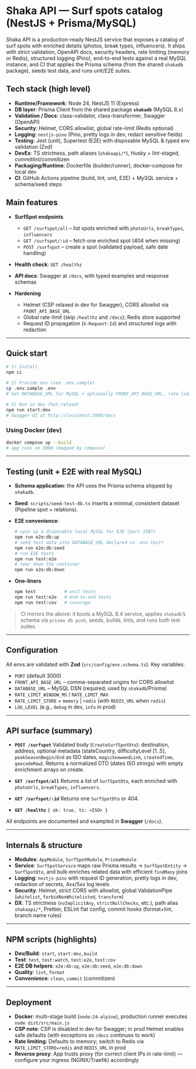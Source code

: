 <!-- shaka_backend\README.md -->

# Shaka API — Surf spots catalog (NestJS + Prisma/MySQL)

Shaka API is a production-ready NestJS service that exposes a catalog of surf spots with enriched details (photos, break types, influencers). It ships with strict validation, OpenAPI docs, security headers, rate limiting (memory or Redis), structured logging (Pino), end-to-end tests against a real MySQL instance, and CI that applies the Prisma schema (from the shared `shakadb` package), seeds test data, and runs unit/E2E suites.

## Tech stack (high level)

* **Runtime/Framework**: Node 24, NestJS 11 (Express)
* **DB layer**: Prisma Client from the shared package **`shakadb`** (MySQL 8.x)
* **Validation / Docs**: class-validator, class-transformer, Swagger (OpenAPI)
* **Security**: Helmet, CORS allowlist, global rate-limit (Redis optional)
* **Logging**: `nestjs-pino` (Pino, pretty logs in dev, redact sensitive fields)
* **Testing**: Jest (unit), Supertest (E2E) with disposable MySQL & typed env validation (Zod)
* **DevEx**: TS strictness, path aliases (`shakaapi/*`), Husky + lint-staged, commitlint/commitizen
* **Packaging/Runtime**: Dockerfile (builder/runner), docker-compose for local dev
* **CI**: GitHub Actions pipeline (build, lint, unit, E2E) + MySQL service + schema/seed steps

## Main features

* **SurfSpot endpoints**

  * `GET /surfspot/all` – list spots enriched with `photoUrls`, `breakTypes`, `influencers`
  * `GET /surfspot/:id` – fetch one enriched spot (404 when missing)
  * `POST /surfspot` – create a spot (validated payload, safe date handling)
* **Health check**: `GET /healthz`
* **API docs**: Swagger at `/docs`, with typed examples and response schemas
* **Hardening**

  * Helmet (CSP relaxed in dev for Swagger), CORS allowlist via `FRONT_API_BASE_URL`
  * Global rate-limit (skip `/healthz` and `/docs`); Redis store supported
  * Request ID propagation (`X-Request-Id`) and structured logs with redaction

---

## Quick start

```bash
# 1) Install
npm ci

# 2) Provide env (see .env.sample)
cp .env.sample .env
# Set DATABASE_URL for MySQL + optionally FRONT_API_BASE_URL, rate-limit, Redis, LOG_LEVEL

# 3) Run in dev (hot-reload)
npm run start:dev
# Swagger UI at http://localhost:3000/docs
```

### Using Docker (dev)

```bash
docker compose up --build
# app runs on 3000 (mapped by compose)
```

---

## Testing (unit + E2E with real MySQL)

* **Schema application**: the API uses the Prisma schema shipped by `shakadb`.

* **Seed**: `scripts/seed-test-db.ts` inserts a minimal, consistent dataset (Pipeline spot + relations).

* **E2E convenience**:

  ```bash
  # spin up a disposable local MySQL for E2E (port 3307)
  npm run e2e:db:up
  # seed test data into DATABASE_URL declared in .env.test*
  npm run e2e:db:seed
  # run E2E tests
  npm run test:e2e
  # tear down the container
  npm run e2e:db:down
  ```

* **One-liners**

  ```bash
  npm test           # unit tests
  npm run test:e2e   # end-to-end tests
  npm run test:cov   # coverage
  ```

> CI mirrors the above: it boots a MySQL 8.4 service, applies `shakadb`’s schema via `prisma db push`, seeds, builds, lints, and runs both test suites.

---

## Configuration

All envs are validated with **Zod** (`src/config/env.schema.ts`). Key variables:

* `PORT` (default 3000)
* `FRONT_API_BASE_URL` – comma-separated origins for CORS allowlist
* `DATABASE_URL` – MySQL DSN (required; used by `shakadb`/Prisma)
* `RATE_LIMIT_WINDOW_MS` / `RATE_LIMIT_MAX`
* `RATE_LIMIT_STORE` = `memory` | `redis` (with `REDIS_URL` when `redis`)
* `LOG_LEVEL` (e.g., `debug` in dev, `info` in prod)

---

## API surface (summary)

* **`POST /surfspot`**
  Validated body (`CreateSurfSpotDto`): destination, address, optional metadata (stateCountry, difficultyLevel \[1..5], `peakSeasonBegin/End` as ISO dates, `magicSeaweedLink`, `createdTime`, `geocodeRaw`). Returns a normalized DTO (dates ISO strings) with empty enrichment arrays on create.

* **`GET /surfspot/all`**
  Returns a list of `SurfSpotDto`, each enriched with `photoUrls`, `breakTypes`, `influencers`.

* **`GET /surfspot/:id`**
  Returns one `SurfSpotDto` or 404.

* **`GET /healthz`**
  `{ ok: true, ts: <ISO> }`

All endpoints are documented and exampled in **Swagger** (`/docs`).

---

## Internals & structure

* **Modules**: `AppModule`, `SurfSpotModule`, `PrismaModule`
* **Service**: `SurfSpotService` maps raw Prisma results → `SurfSpotEntity` → `SurfSpotDto`, and bulk-enriches related data with efficient `findMany` joins
* **Logging**: `nestjs-pino` with request ID generation, pretty logs in dev, redaction of secrets, 4xx/5xx log levels
* **Security**: Helmet, strict CORS with allowlist, global ValidationPipe (`whitelist`, `forbidNonWhitelisted`, `transform`)
* **DX**: TS strictness (`noImplicitAny`, `strictNullChecks`, etc.), path alias `shakaapi/*`, Prettier, ESLint flat config, commit hooks (format+lint, branch name rules)

---

## NPM scripts (highlights)

* **Dev/Build**: `start`, `start:dev`, `build`
* **Test**: `test`, `test:watch`, `test:e2e`, `test:cov`
* **E2E DB helpers**: `e2e:db:up`, `e2e:db:seed`, `e2e:db:down`
* **Quality**: `lint`, `format`
* **Convenience**: `clean`, `commit` (commitizen)

---

## Deployment

* **Docker**: multi-stage build (`node:24-alpine`), production runner executes `node dist/src/main.js`
* **CSP note**: CSP is disabled in dev for Swagger; in prod Helmet enables safe defaults (with exceptions so `/docs` continues to work)
* **Rate limiting**: Defaults to memory; switch to Redis via `RATE_LIMIT_STORE=redis` and `REDIS_URL` in prod
* **Reverse proxy**: App trusts proxy (for correct client IPs in rate-limit) — configure your ingress (NGINX/Traefik) accordingly
